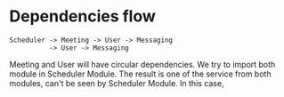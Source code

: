 # Dependencies flow
```
Scheduler -> Meeting -> User -> Messaging
          -> User -> Messaging
```
Meeting and User will have circular dependencies.
We try to import both module in Scheduler Module.
The result is one of the service from both modules, can't be seen by Scheduler Module.
In this case, 